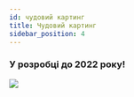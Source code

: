 ```yaml
---
id: чудовий картинг
title: Чудовий картинг
sidebar_position: 4
---
```


### У розробці до 2022 року!

![](/img/niftykart_v01.png)
